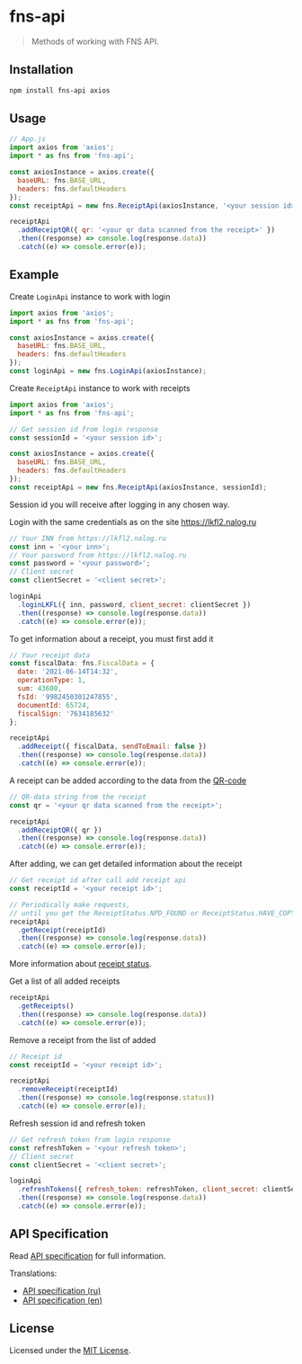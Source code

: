 # fns-api

> Methods of working with FNS API.

## Installation

```bash
npm install fns-api axios
```

## Usage

```js
// App.js
import axios from 'axios';
import * as fns from 'fns-api';

const axiosInstance = axios.create({
  baseURL: fns.BASE_URL,
  headers: fns.defaultHeaders
});
const receiptApi = new fns.ReceiptApi(axiosInstance, '<your session id>');

receiptApi
  .addReceiptQR({ qr: '<your qr data scanned from the receipt>' })
  .then((response) => console.log(response.data))
  .catch((e) => console.error(e));
```

## Example

Create `LoginApi` instance to work with login

```js
import axios from 'axios';
import * as fns from 'fns-api';

const axiosInstance = axios.create({
  baseURL: fns.BASE_URL,
  headers: fns.defaultHeaders
});
const loginApi = new fns.LoginApi(axiosInstance);
```

Create `ReceiptApi` instance to work with receipts

```js
import axios from 'axios';
import * as fns from 'fns-api';

// Get session id from login response
const sessionId = '<your session id>';

const axiosInstance = axios.create({
  baseURL: fns.BASE_URL,
  headers: fns.defaultHeaders
});
const receiptApi = new fns.ReceiptApi(axiosInstance, sessionId);
```

Session id you will receive after logging in any chosen way.

Login with the same credentials as on the site https://lkfl2.nalog.ru

```js
// Your INN from https://lkfl2.nalog.ru
const inn = '<your inn>';
// Your password from https://lkfl2.nalog.ru
const password = '<your password>';
// Client secret
const clientSecret = '<client secret>';

loginApi
  .loginLKFL({ inn, password, client_secret: clientSecret })
  .then((response) => console.log(response.data))
  .catch((e) => console.error(e));
```

To get information about a receipt, you must first add it

```js
// Your receipt data
const fiscalData: fns.FiscalData = {
  date: '2021-06-14T14:32',
  operationType: 1,
  sum: 43600,
  fsId: '9982450301247855',
  documentId: 65724,
  fiscalSign: '7634185632'
};

receiptApi
  .addReceipt({ fiscalData, sendToEmail: false })
  .then((response) => console.log(response.data))
  .catch((e) => console.error(e));
```

A receipt can be added according to the data from the [QR-code](./docs/spec/en/receipt-qr-code.md)

```js
// QR-data string from the receipt
const qr = '<your qr data scanned from the receipt>';

receiptApi
  .addReceiptQR({ qr })
  .then((response) => console.log(response.data))
  .catch((e) => console.error(e));
```

After adding, we can get detailed information about the receipt

```js
// Get receipt id after call add receipt api
const receiptId = '<your receipt id>';

// Periodically make requests,
// until you get the ReceiptStatus.NPD_FOUND or ReceiptStatus.HAVE_COPY status.
receiptApi
  .getReceipt(receiptId)
  .then((response) => console.log(response.data))
  .catch((e) => console.error(e));
```

More information about [receipt status](./docs/spec/en/receipt-status.md).

Get a list of all added receipts

```js
receiptApi
  .getReceipts()
  .then((response) => console.log(response.data))
  .catch((e) => console.error(e));
```

Remove a receipt from the list of added

```js
// Receipt id
const receiptId = '<your receipt id>';

receiptApi
  .removeReceipt(receiptId)
  .then((response) => console.log(response.status))
  .catch((e) => console.error(e));
```

Refresh session id and refresh token

```js
// Get refresh token from login response
const refreshToken = '<your refresh token>';
// Client secret
const clientSecret = '<client secret>';

loginApi
  .refreshTokens({ refresh_token: refreshToken, client_secret: clientSecret })
  .then((response) => console.log(response.data))
  .catch((e) => console.error(e));
```

## API Specification

Read [API specification](./docs/spec/en/README.md) for full information.

Translations:

- [API specification (ru)](./docs/spec/ru/README.md)
- [API specification (en)](./docs/spec/en/README.md)

## License

Licensed under the [MIT License](./LICENSE).
